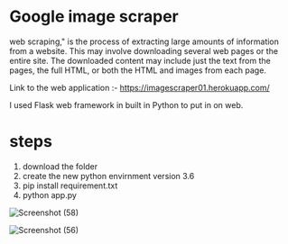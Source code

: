 # Google image scraper

web scraping," is the process of extracting large amounts of information from a website. This may involve downloading several web pages or the entire site. The downloaded content may include just the text from the pages, the full HTML, or both the HTML and images from each page.

Link to the web application :- https://imagescraper01.herokuapp.com/

I used Flask web framework in built in Python to put in on web.

# steps
1. download the folder
2. create the new python envirnment version 3.6
3. pip install requirement.txt
4. python app.py



![Screenshot (58)](https://user-images.githubusercontent.com/56173595/93707932-1f576c80-fb50-11ea-9d64-76a5e767f244.png)


![Screenshot (56)](https://user-images.githubusercontent.com/56173595/93707881-be2f9900-fb4f-11ea-9a3d-ba02acf4815a.png)
